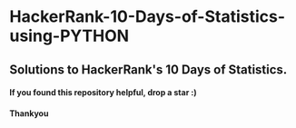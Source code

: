 # HackerRank-10-Days-of-Statistics-using-PYTHON
## Solutions to HackerRank's 10 Days of Statistics.
#### If you found this repository helpful, drop a star :) 
#### Thankyou

